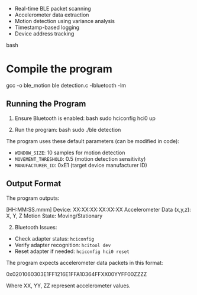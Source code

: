 - Real-time BLE packet scanning
- Accelerometer data extraction
- Motion detection using variance analysis
- Timestamp-based logging
- Device address tracking

bash
# Compile the program
gcc -o ble_motion ble detection.c -lbluetooth -lm


## Running the Program

1. Ensure Bluetooth is enabled:
bash
sudo hciconfig hci0 up


2. Run the program:
bash
sudo ./ble detection



The program uses these default parameters (can be modified in code):
- `WINDOW_SIZE`: 10 samples for motion detection
- `MOVEMENT_THRESHOLD`: 0.5 (motion detection sensitivity)
- `MANUFACTURER_ID`: 0xE1 (target device manufacturer ID)

## Output Format

The program outputs:

[HH:MM:SS.mmm] Device: XX:XX:XX:XX:XX:XX
Accelerometer Data (x,y,z): X, Y, Z
Motion State: Moving/Stationary


2. Bluetooth Issues:
- Check adapter status: `hciconfig`
- Verify adapter recognition: `hcitool dev`
- Reset adapter if needed: `hciconfig hci0 reset`


The program expects accelerometer data packets in this format:

0x0201060303E1FF1216E1FFA10364FFXX00YYFF00ZZZZ

Where XX, YY, ZZ represent accelerometer values.
